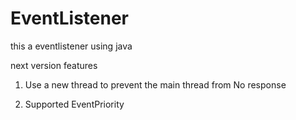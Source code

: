 # EventListener
this a eventlistener using java

next version features

1. Use a new thread to prevent the main thread from No response

2. Supported EventPriority
